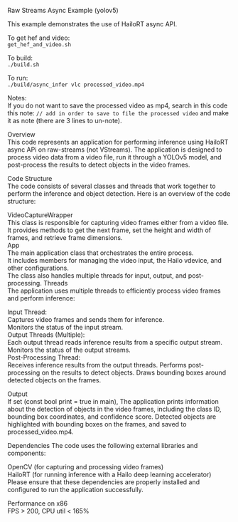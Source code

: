 Raw Streams Async Example (yolov5)  

This example demonstrates the use of HailoRT async API.

To get hef and video:  
``
get_hef_and_video.sh
``

To build:  
``
./build.sh
``

To run:  
``
./build/async_infer
vlc processed_video.mp4
``

Notes:  
If you do not want to save the processed video as mp4, search in this code this note: ```// add in order to save to file the processed video```
and make it as note (there are 3 lines to un-note).  

Overview  
This code represents an application for performing inference using HailoRT async APi on raw-streams (not VStreams). The application is designed to process video data from a video file, run it through a YOLOv5 model, and post-process the results to detect objects in the video frames.

Code Structure  
The code consists of several classes and threads that work together to perform the inference and object detection. Here is an overview of the code structure:

VideoCaptureWrapper  
This class is responsible for capturing video frames either from a video file.
It provides methods to get the next frame, set the height and width of frames, and retrieve frame dimensions.  
App  
The main application class that orchestrates the entire process.  
It includes members for managing the video input, the Hailo vdevice, and other configurations.  
The class also handles multiple threads for input, output, and post-processing.
Threads  
The application uses multiple threads to efficiently process video frames and perform inference:  

Input Thread:  
Captures video frames and sends them for inference.  
Monitors the status of the input stream.  
Output Threads (Multiple):  
Each output thread reads inference results from a specific output stream.
Monitors the status of the output streams.  
Post-Processing Thread:  
Receives inference results from the output threads.
Performs post-processing on the results to detect objects.
Draws bounding boxes around detected objects on the frames.  

Output  
If set (const bool print = true in main), The application prints information about the detection of objects in the video frames, including the class ID, bounding box coordinates, and confidence score. Detected objects are highlighted with bounding boxes on the frames, and saved to processed_video.mp4.  

Dependencies
The code uses the following external libraries and components:

OpenCV (for capturing and processing video frames)  
HailoRT (for running inference with a Hailo deep learning accelerator)  
Please ensure that these dependencies are properly installed and configured to run the application successfully.  

Performance on x86  
FPS > 200, CPU util < 165%  